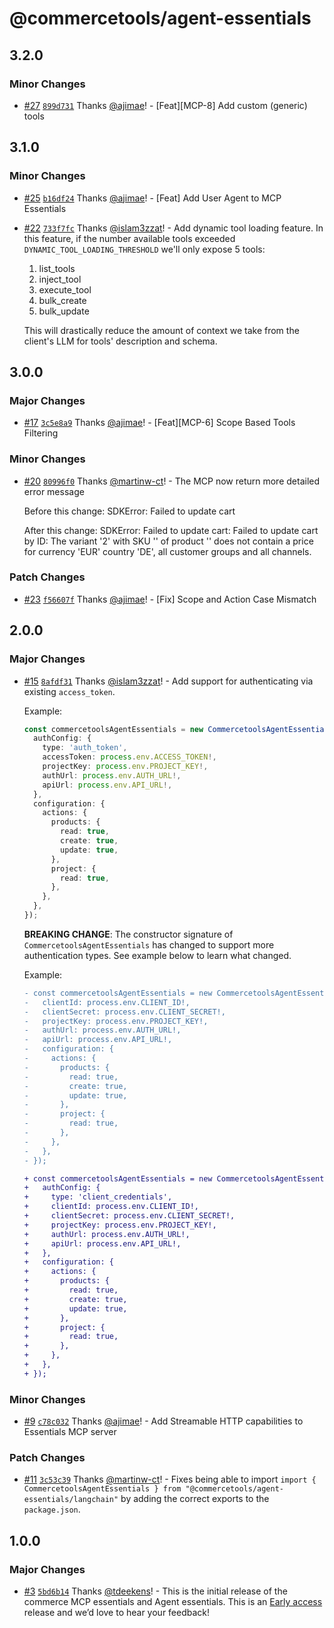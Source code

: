 # @commercetools/agent-essentials

## 3.2.0

### Minor Changes

- [#27](https://github.com/commercetools/mcp-essentials/pull/27) [`899d731`](https://github.com/commercetools/mcp-essentials/commit/899d7319cd5c7f29bcefb45e5db5aa88c38bfe3c) Thanks [@ajimae](https://github.com/ajimae)! - [Feat][MCP-8] Add custom (generic) tools

## 3.1.0

### Minor Changes

- [#25](https://github.com/commercetools/mcp-essentials/pull/25) [`b16df24`](https://github.com/commercetools/mcp-essentials/commit/b16df24a9d81c384fbb37b0c9cccaafc8c5616dc) Thanks [@ajimae](https://github.com/ajimae)! - [Feat] Add User Agent to MCP Essentials

- [#22](https://github.com/commercetools/mcp-essentials/pull/22) [`733f7fc`](https://github.com/commercetools/mcp-essentials/commit/733f7fc382fe1e87b3009f978201190f1fb198d2) Thanks [@islam3zzat](https://github.com/islam3zzat)! - Add dynamic tool loading feature.
  In this feature, if the number available tools exceeded `DYNAMIC_TOOL_LOADING_THRESHOLD` we'll only expose 5 tools:
  1. list_tools
  2. inject_tool
  3. execute_tool
  4. bulk_create
  5. bulk_update

  This will drastically reduce the amount of context we take from the client's LLM for tools' description and schema.

## 3.0.0

### Major Changes

- [#17](https://github.com/commercetools/mcp-essentials/pull/17) [`3c5e8a9`](https://github.com/commercetools/mcp-essentials/commit/3c5e8a96d282135aa65d0cd02c208bb76b2d1cd7) Thanks [@ajimae](https://github.com/ajimae)! - [Feat][MCP-6] Scope Based Tools Filtering

### Minor Changes

- [#20](https://github.com/commercetools/mcp-essentials/pull/20) [`80996f0`](https://github.com/commercetools/mcp-essentials/commit/80996f0469a23fba77c2ddaccfda397adc3884b6) Thanks [@martinw-ct](https://github.com/martinw-ct)! - The MCP now return more detailed error message

  Before this change:
  SDKError: Failed to update cart

  After this change:
  SDKError: Failed to update cart: Failed to update cart by ID: The variant '2' with SKU '<blah>' of product '<blah>' does not contain a price for currency 'EUR' country 'DE', all customer groups and all channels.

### Patch Changes

- [#23](https://github.com/commercetools/mcp-essentials/pull/23) [`f56607f`](https://github.com/commercetools/mcp-essentials/commit/f56607fceb37af6f1d9c21585cf9241d722847e2) Thanks [@ajimae](https://github.com/ajimae)! - [Fix] Scope and Action Case Mismatch

## 2.0.0

### Major Changes

- [#15](https://github.com/commercetools/mcp-essentials/pull/15) [`8afdf31`](https://github.com/commercetools/mcp-essentials/commit/8afdf317ec92397e5a4b51d87bf2936135d25941) Thanks [@islam3zzat](https://github.com/islam3zzat)! - Add support for authenticating via existing `access_token`.

  Example:

  ```ts
  const commercetoolsAgentEssentials = new CommercetoolsAgentEssentials({
    authConfig: {
      type: 'auth_token',
      accessToken: process.env.ACCESS_TOKEN!,
      projectKey: process.env.PROJECT_KEY!,
      authUrl: process.env.AUTH_URL!,
      apiUrl: process.env.API_URL!,
    },
    configuration: {
      actions: {
        products: {
          read: true,
          create: true,
          update: true,
        },
        project: {
          read: true,
        },
      },
    },
  });
  ```

  **BREAKING CHANGE**: The constructor signature of `CommercetoolsAgentEssentials` has changed to support more authentication types. See example below to learn what changed.

  Example:

  ```diff
  - const commercetoolsAgentEssentials = new CommercetoolsAgentEssentials({
  -   clientId: process.env.CLIENT_ID!,
  -   clientSecret: process.env.CLIENT_SECRET!,
  -   projectKey: process.env.PROJECT_KEY!,
  -   authUrl: process.env.AUTH_URL!,
  -   apiUrl: process.env.API_URL!,
  -   configuration: {
  -     actions: {
  -       products: {
  -         read: true,
  -         create: true,
  -         update: true,
  -       },
  -       project: {
  -         read: true,
  -       },
  -     },
  -   },
  - });

  + const commercetoolsAgentEssentials = new CommercetoolsAgentEssentials({
  +   authConfig: {
  +     type: 'client_credentials',
  +     clientId: process.env.CLIENT_ID!,
  +     clientSecret: process.env.CLIENT_SECRET!,
  +     projectKey: process.env.PROJECT_KEY!,
  +     authUrl: process.env.AUTH_URL!,
  +     apiUrl: process.env.API_URL!,
  +   },
  +   configuration: {
  +     actions: {
  +       products: {
  +         read: true,
  +         create: true,
  +         update: true,
  +       },
  +       project: {
  +         read: true,
  +       },
  +     },
  +   },
  + });
  ```

### Minor Changes

- [#9](https://github.com/commercetools/mcp-essentials/pull/9) [`c78c032`](https://github.com/commercetools/mcp-essentials/commit/c78c032a9fcdbfd3598d16774cdc449f146cc9b1) Thanks [@ajimae](https://github.com/ajimae)! - Add Streamable HTTP capabilities to Essentials MCP server

### Patch Changes

- [#11](https://github.com/commercetools/mcp-essentials/pull/11) [`3c53c39`](https://github.com/commercetools/mcp-essentials/commit/3c53c3908ed3f69f79b3df8bd709f215654de2c5) Thanks [@martinw-ct](https://github.com/martinw-ct)! - Fixes being able to import `import { CommercetoolsAgentEssentials } from "@commercetools/agent-essentials/langchain"` by adding the correct exports to the `package.json`.

## 1.0.0

### Major Changes

- [#3](https://github.com/commercetools/mcp-essentials/pull/3) [`5bd6b14`](https://github.com/commercetools/mcp-essentials/commit/5bd6b14c61ca0bd333f9a152575aae79885adee9) Thanks [@tdeekens](https://github.com/tdeekens)! - This is the initial release of the commerce MCP essentials and Agent essentials. This is an [Early access](https://docs.commercetools.com/offering/api-compatibility#early-access) release and we’d love to hear your feedback!
